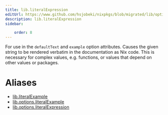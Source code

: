 ```yaml
---
title: lib.literalExpression
editUrl: https://www.github.com/hsjobeki/nixpkgs/blob/migrated/lib/options.nix#L387C23
description: lib.literalExpression
sidebar:

    order: 8
---
```


For use in the `defaultText` and `example` option attributes. Causes the
given string to be rendered verbatim in the documentation as Nix code. This
is necessary for complex values, e.g. functions, or values that depend on
other values or packages.


# Aliases

- [lib.literalExample](/nix-doc-comments/reference/lib/lib-literalexample)
- [lib.options.literalExample](/nix-doc-comments/reference/lib/options/lib-options-literalexample)
- [lib.options.literalExpression](/nix-doc-comments/reference/lib/options/lib-options-literalexpression)


